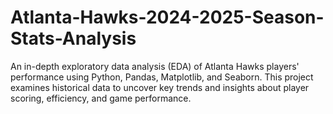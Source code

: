 # Atlanta-Hawks-2024-2025-Season-Stats-Analysis
An in-depth exploratory data analysis (EDA) of Atlanta Hawks players' performance using Python, Pandas, Matplotlib, and Seaborn. This project examines historical data to uncover key trends and insights about player scoring, efficiency, and game performance.
